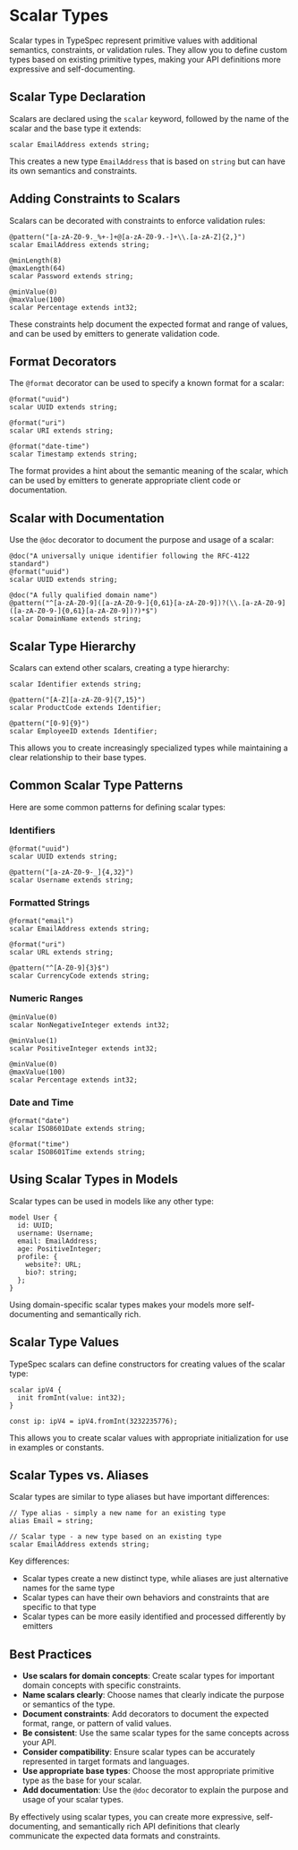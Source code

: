 # Scalar Types

Scalar types in TypeSpec represent primitive values with additional semantics, constraints, or validation rules. They allow you to define custom types based on existing primitive types, making your API definitions more expressive and self-documenting.

## Scalar Type Declaration

Scalars are declared using the `scalar` keyword, followed by the name of the scalar and the base type it extends:

```typespec
scalar EmailAddress extends string;
```

This creates a new type `EmailAddress` that is based on `string` but can have its own semantics and constraints.

## Adding Constraints to Scalars

Scalars can be decorated with constraints to enforce validation rules:

```typespec
@pattern("[a-zA-Z0-9._%+-]+@[a-zA-Z0-9.-]+\\.[a-zA-Z]{2,}")
scalar EmailAddress extends string;

@minLength(8)
@maxLength(64)
scalar Password extends string;

@minValue(0)
@maxValue(100)
scalar Percentage extends int32;
```

These constraints help document the expected format and range of values, and can be used by emitters to generate validation code.

## Format Decorators

The `@format` decorator can be used to specify a known format for a scalar:

```typespec
@format("uuid")
scalar UUID extends string;

@format("uri")
scalar URI extends string;

@format("date-time")
scalar Timestamp extends string;
```

The format provides a hint about the semantic meaning of the scalar, which can be used by emitters to generate appropriate client code or documentation.

## Scalar with Documentation

Use the `@doc` decorator to document the purpose and usage of a scalar:

```typespec
@doc("A universally unique identifier following the RFC-4122 standard")
@format("uuid")
scalar UUID extends string;

@doc("A fully qualified domain name")
@pattern("^[a-zA-Z0-9]([a-zA-Z0-9-]{0,61}[a-zA-Z0-9])?(\\.[a-zA-Z0-9]([a-zA-Z0-9-]{0,61}[a-zA-Z0-9])?)*$")
scalar DomainName extends string;
```

## Scalar Type Hierarchy

Scalars can extend other scalars, creating a type hierarchy:

```typespec
scalar Identifier extends string;

@pattern("[A-Z][a-zA-Z0-9]{7,15}")
scalar ProductCode extends Identifier;

@pattern("[0-9]{9}")
scalar EmployeeID extends Identifier;
```

This allows you to create increasingly specialized types while maintaining a clear relationship to their base types.

## Common Scalar Type Patterns

Here are some common patterns for defining scalar types:

### Identifiers

```typespec
@format("uuid")
scalar UUID extends string;

@pattern("[a-zA-Z0-9-_]{4,32}")
scalar Username extends string;
```

### Formatted Strings

```typespec
@format("email")
scalar EmailAddress extends string;

@format("uri")
scalar URL extends string;

@pattern("^[A-Z0-9]{3}$")
scalar CurrencyCode extends string;
```

### Numeric Ranges

```typespec
@minValue(0)
scalar NonNegativeInteger extends int32;

@minValue(1)
scalar PositiveInteger extends int32;

@minValue(0)
@maxValue(100)
scalar Percentage extends int32;
```

### Date and Time

```typespec
@format("date")
scalar ISO8601Date extends string;

@format("time")
scalar ISO8601Time extends string;
```

## Using Scalar Types in Models

Scalar types can be used in models like any other type:

```typespec
model User {
  id: UUID;
  username: Username;
  email: EmailAddress;
  age: PositiveInteger;
  profile: {
    website?: URL;
    bio?: string;
  };
}
```

Using domain-specific scalar types makes your models more self-documenting and semantically rich.

## Scalar Type Values

TypeSpec scalars can define constructors for creating values of the scalar type:

```typespec
scalar ipV4 {
  init fromInt(value: int32);
}

const ip: ipV4 = ipV4.fromInt(3232235776);
```

This allows you to create scalar values with appropriate initialization for use in examples or constants.

## Scalar Types vs. Aliases

Scalar types are similar to type aliases but have important differences:

```typespec
// Type alias - simply a new name for an existing type
alias Email = string;

// Scalar type - a new type based on an existing type
scalar EmailAddress extends string;
```

Key differences:

- Scalar types create a new distinct type, while aliases are just alternative names for the same type
- Scalar types can have their own behaviors and constraints that are specific to that type
- Scalar types can be more easily identified and processed differently by emitters

## Best Practices

- **Use scalars for domain concepts**: Create scalar types for important domain concepts with specific constraints.
- **Name scalars clearly**: Choose names that clearly indicate the purpose or semantics of the type.
- **Document constraints**: Add decorators to document the expected format, range, or pattern of valid values.
- **Be consistent**: Use the same scalar types for the same concepts across your API.
- **Consider compatibility**: Ensure scalar types can be accurately represented in target formats and languages.
- **Use appropriate base types**: Choose the most appropriate primitive type as the base for your scalar.
- **Add documentation**: Use the `@doc` decorator to explain the purpose and usage of your scalar types.

By effectively using scalar types, you can create more expressive, self-documenting, and semantically rich API definitions that clearly communicate the expected data formats and constraints.
